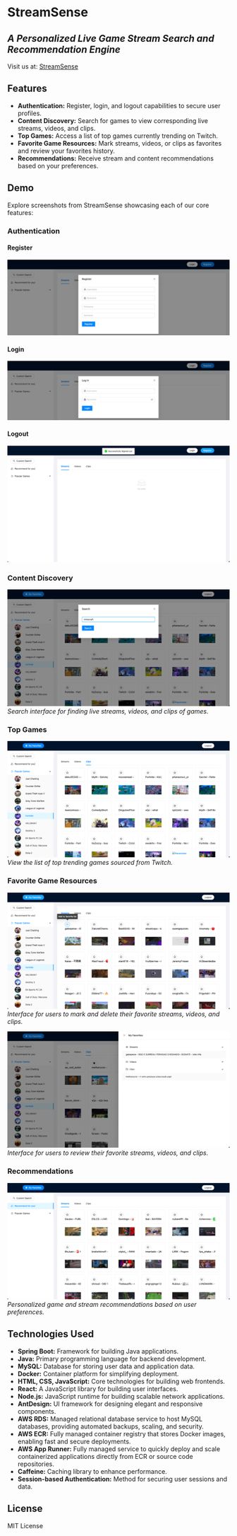 # StreamSense
## _A Personalized Live Game Stream Search and Recommendation Engine_
Visit us at: [StreamSense](https://edq8x8cbc2.us-east-2.awsapprunner.com/)

## Features
- **Authentication:** Register, login, and logout capabilities to secure user profiles.
- **Content Discovery:** Search for games to view corresponding live streams, videos, and clips.
- **Top Games:** Access a list of top games currently trending on Twitch.
- **Favorite Game Resources:** Mark streams, videos, or clips as favorites and review your favorites history.
- **Recommendations:** Receive stream and content recommendations based on your preferences.

## Demo
Explore screenshots from StreamSense showcasing each of our core features:

### Authentication
#### Register
![Authentication Process](.github/images/1_register.png)

#### Login
![Authentication Process](.github/images/3_login.png)

#### Logout
![Authentication Process](.github/images/4_logout.png)

### Content Discovery
![Content Discovery](.github/images/5_searchGame.png)
*Search interface for finding live streams, videos, and clips of games.*

### Top Games
![Top Games](.github/images/6_topGame.png)
*View the list of top trending games sourced from Twitch.*

### Favorite Game Resources
![Favorite Resources](.github/images/7_addFavorite.png)
*Interface for users to mark and delete their favorite streams, videos, and clips.*

![Favorite Resources](.github/images/7_favoriteHistory.png)
*Interface for users to review their favorite streams, videos, and clips.*

### Recommendations
![Recommendations](.github/images/8_recommendation.png)
*Personalized game and stream recommendations based on user preferences.*

## Technologies Used
- **Spring Boot:** Framework for building Java applications.
- **Java:** Primary programming language for backend development.
- **MySQL:** Database for storing user data and application data.
- **Docker:** Container platform for simplifying deployment.
- **HTML, CSS, JavaScript:** Core technologies for building web frontends.
- **React:** A JavaScript library for building user interfaces.
- **Node.js:** JavaScript runtime for building scalable network applications.
- **AntDesign:** UI framework for designing elegant and responsive components.
- **AWS RDS:** Managed relational database service to host MySQL databases, providing automated backups, scaling, and security.
- **AWS ECR:** Fully managed container registry that stores Docker images, enabling fast and secure deployments.
- **AWS App Runner:** Fully managed service to quickly deploy and scale containerized applications directly from ECR or source code repositories.
- **Caffeine:** Caching library to enhance performance.
- **Session-based Authentication:** Method for securing user sessions and data.

## License
MIT License

